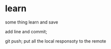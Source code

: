 learn
=====

some thing learn and save

add line and commit;

git push; put all the local responsoty to the remote
